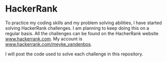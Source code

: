 # HackerRank

To practice my coding skills and my problem solving abilities, I have started solving HackerRank challenges. I am planning to keep doing this on a regular basis. 
All the challenges can be found on the HacherRank website www.hackerrank.com. 
My account is www.hackerrank.com/meyke_vandenbos.

I will post the code used to solve each challenge in this repository. 
